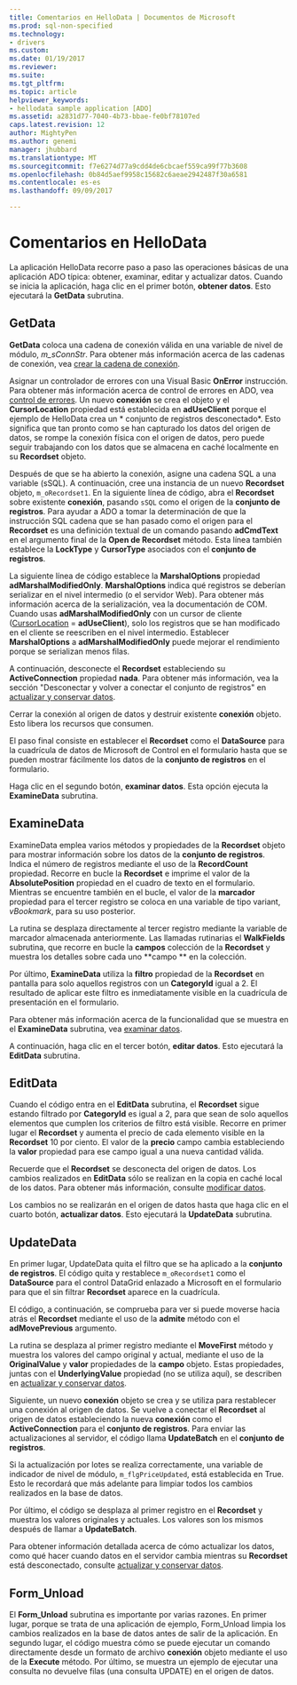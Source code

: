 ```yaml
---
title: Comentarios en HelloData | Documentos de Microsoft
ms.prod: sql-non-specified
ms.technology:
- drivers
ms.custom: 
ms.date: 01/19/2017
ms.reviewer: 
ms.suite: 
ms.tgt_pltfrm: 
ms.topic: article
helpviewer_keywords:
- hellodata sample application [ADO]
ms.assetid: a2831d77-7040-4b73-bbae-fe0bf78107ed
caps.latest.revision: 12
author: MightyPen
ms.author: genemi
manager: jhubbard
ms.translationtype: MT
ms.sourcegitcommit: f7e6274d77a9cdd4de6cbcaef559ca99f77b3608
ms.openlocfilehash: 0b84d5aef9958c15682c6aeae2942487f30a6581
ms.contentlocale: es-es
ms.lasthandoff: 09/09/2017

---
```

# <a name="comments-on-hellodata"></a>Comentarios en HelloData
La aplicación HelloData recorre paso a paso las operaciones básicas de una aplicación ADO típica: obtener, examinar, editar y actualizar datos. Cuando se inicia la aplicación, haga clic en el primer botón, **obtener datos**. Esto ejecutará la **GetData** subrutina.  
  
## <a name="getdata"></a>GetData  
 **GetData** coloca una cadena de conexión válida en una variable de nivel de módulo, *m_sConnStr*. Para obtener más información acerca de las cadenas de conexión, vea [crear la cadena de conexión](../../../ado/guide/data/creating-a-connection-string.md).  
  
 Asignar un controlador de errores con una Visual Basic **OnError** instrucción. Para obtener más información acerca de control de errores en ADO, vea [control de errores](../../../ado/guide/data/error-handling.md). Un nuevo **conexión** se crea el objeto y el **CursorLocation** propiedad está establecida en **adUseClient** porque el ejemplo de HelloData crea un * conjunto de registros desconectado*. Esto significa que tan pronto como se han capturado los datos del origen de datos, se rompe la conexión física con el origen de datos, pero puede seguir trabajando con los datos que se almacena en caché localmente en su **Recordset** objeto.  
  
 Después de que se ha abierto la conexión, asigne una cadena SQL a una variable (sSQL). A continuación, cree una instancia de un nuevo **Recordset** objeto, `m_oRecordset1`. En la siguiente línea de código, abra el **Recordset** sobre existente **conexión**, pasando `sSQL` como el origen de la **conjunto de registros**. Para ayudar a ADO a tomar la determinación de que la instrucción SQL cadena que se han pasado como el origen para el **Recordset** es una definición textual de un comando pasando **adCmdText** en el argumento final de la **Open de Recordset** método. Esta línea también establece la **LockType** y **CursorType** asociados con el **conjunto de registros**.  
  
 La siguiente línea de código establece la **MarshalOptions** propiedad **adMarshalModifiedOnly**. **MarshalOptions** indica qué registros se deberían serializar en el nivel intermedio (o el servidor Web). Para obtener más información acerca de la serialización, vea la documentación de COM. Cuando usas **adMarshalModifiedOnly** con un cursor de cliente ([CursorLocation](../../../ado/reference/ado-api/cursorlocation-property-ado.md) = **adUseClient**), solo los registros que se han modificado en el cliente se reescriben en el nivel intermedio. Establecer **MarshalOptions** a **adMarshalModifiedOnly** puede mejorar el rendimiento porque se serializan menos filas.  
  
 A continuación, desconecte el **Recordset** estableciendo su **ActiveConnection** propiedad **nada**. Para obtener más información, vea la sección "Desconectar y volver a conectar el conjunto de registros" en [actualizar y conservar datos](../../../ado/guide/data/updating-and-persisting-data.md).  
  
 Cerrar la conexión al origen de datos y destruir existente **conexión** objeto. Esto libera los recursos que consumen.  
  
 El paso final consiste en establecer el **Recordset** como el **DataSource** para la cuadrícula de datos de Microsoft de Control en el formulario hasta que se pueden mostrar fácilmente los datos de la **conjunto de registros** en el formulario.  
  
 Haga clic en el segundo botón, **examinar datos**. Esta opción ejecuta la **ExamineData** subrutina.  
  
## <a name="examinedata"></a>ExamineData  
 ExamineData emplea varios métodos y propiedades de la **Recordset** objeto para mostrar información sobre los datos de la **conjunto de registros**. Indica el número de registros mediante el uso de la **RecordCount** propiedad. Recorre en bucle la **Recordset** e imprime el valor de la **AbsolutePosition** propiedad en el cuadro de texto en el formulario. Mientras se encuentre también en el bucle, el valor de la **marcador** propiedad para el tercer registro se coloca en una variable de tipo variant, *vBookmark*, para su uso posterior.  
  
 La rutina se desplaza directamente al tercer registro mediante la variable de marcador almacenada anteriormente. Las llamadas rutinarias el **WalkFields** subrutina, que recorre en bucle la **campos** colección de la **Recordset** y muestra los detalles sobre cada uno **campo ** en la colección.  
  
 Por último, **ExamineData** utiliza la **filtro** propiedad de la **Recordset** en pantalla para solo aquellos registros con un **CategoryId** igual a 2. El resultado de aplicar este filtro es inmediatamente visible en la cuadrícula de presentación en el formulario.  
  
 Para obtener más información acerca de la funcionalidad que se muestra en el **ExamineData** subrutina, vea [examinar datos](../../../ado/guide/data/examining-data.md).  
  
 A continuación, haga clic en el tercer botón, **editar datos**. Esto ejecutará la **EditData** subrutina.  
  
## <a name="editdata"></a>EditData  
 Cuando el código entra en el **EditData** subrutina, el **Recordset** sigue estando filtrado por **CategoryId** es igual a 2, para que sean de solo aquellos elementos que cumplen los criterios de filtro está visible. Recorre en primer lugar el **Recordset** y aumenta el precio de cada elemento visible en la **Recordset** 10 por ciento. El valor de la **precio** campo cambia estableciendo la **valor** propiedad para ese campo igual a una nueva cantidad válida.  
  
 Recuerde que el **Recordset** se desconecta del origen de datos. Los cambios realizados en **EditData** sólo se realizan en la copia en caché local de los datos. Para obtener más información, consulte [modificar datos](../../../ado/guide/data/editing-data.md).  
  
 Los cambios no se realizarán en el origen de datos hasta que haga clic en el cuarto botón, **actualizar datos**. Esto ejecutará la **UpdateData** subrutina.  
  
## <a name="updatedata"></a>UpdateData  
 En primer lugar, UpdateData quita el filtro que se ha aplicado a la **conjunto de registros**. El código quita y restablece `m_oRecordset1` como el **DataSource** para el control DataGrid enlazado a Microsoft en el formulario para que el sin filtrar **Recordset** aparece en la cuadrícula.  
  
 El código, a continuación, se comprueba para ver si puede moverse hacia atrás el **Recordset** mediante el uso de la **admite** método con el **adMovePrevious** argumento.  
  
 La rutina se desplaza al primer registro mediante el **MoveFirst** método y muestra los valores del campo original y actual, mediante el uso de la **OriginalValue** y **valor** propiedades de la **campo** objeto. Estas propiedades, juntas con el **UnderlyingValue** propiedad (no se utiliza aquí), se describen en [actualizar y conservar datos](../../../ado/guide/data/updating-and-persisting-data.md).  
  
 Siguiente, un nuevo **conexión** objeto se crea y se utiliza para restablecer una conexión al origen de datos. Se vuelve a conectar el **Recordset** al origen de datos estableciendo la nueva **conexión** como el **ActiveConnection** para el **conjunto de registros**. Para enviar las actualizaciones al servidor, el código llama **UpdateBatch** en el **conjunto de registros**.  
  
 Si la actualización por lotes se realiza correctamente, una variable de indicador de nivel de módulo, `m_flgPriceUpdated`, está establecida en True. Esto le recordará que más adelante para limpiar todos los cambios realizados en la base de datos.  
  
 Por último, el código se desplaza al primer registro en el **Recordset** y muestra los valores originales y actuales. Los valores son los mismos después de llamar a **UpdateBatch**.  
  
 Para obtener información detallada acerca de cómo actualizar los datos, como qué hacer cuando datos en el servidor cambia mientras su **Recordset** está desconectado, consulte [actualizar y conservar datos](../../../ado/guide/data/updating-and-persisting-data.md).  
  
## <a name="formunload"></a>Form_Unload  
 El **Form_Unload** subrutina es importante por varias razones. En primer lugar, porque se trata de una aplicación de ejemplo, Form_Unload limpia los cambios realizados en la base de datos antes de salir de la aplicación. En segundo lugar, el código muestra cómo se puede ejecutar un comando directamente desde un formato de archivo **conexión** objeto mediante el uso de la **Execute** método. Por último, se muestra un ejemplo de ejecutar una consulta no devuelve filas (una consulta UPDATE) en el origen de datos.
